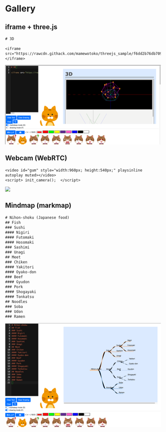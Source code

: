 Gallery
============

## iframe + three.js

```
# 3D

<iframe src="https://rawcdn.githack.com/mamewotoko/threejs_sample/f6dd2b76db7098ef19918a5cf04ba33aaffc06a5/graphics/20/regular_icosahedron.html"></iframe>
```

![](3d.png)

## Webcam (WebRTC)

```
<video id="gum" style="width:960px; height:540px;" playsinline autoplay muted></video>
<script> init_camera();  </script>
```

[![](https://img.youtube.com/vi/OlxxHuKqoog/0.jpg)](https://youtu.be/OlxxHuKqoog)


## Mindmap (markmap)

```
# Nihon-shoku (Japanese food)
## Fish
### Sushi
#### Nigiri
#### Futomaki
#### Hosomaki
### Sashimi
### Unagi
## Meet
### Chiken
#### Yakitori
#### Oyako-don
### Beef
#### Gyudon
### Pork
#### Shogayaki
#### Tonkatsu
## Noodles
### Soba
### Udon
### Ramen
```

![](mindmap.png)
